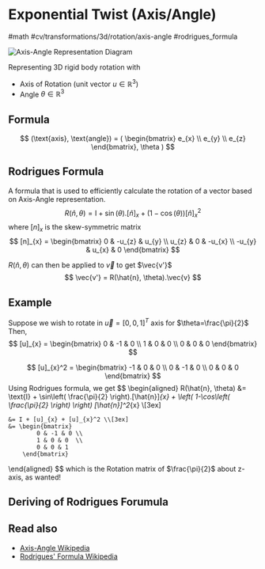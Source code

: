 # Exponential Twist (Axis/Angle)
#math #cv/transformations/3d/rotation/axis-angle #rodrigues_formula 

![Axis-Angle Representation Diagram](Axis_Angle_Representation.svg)

Representing 3D rigid body rotation with
- Axis of Rotation (unit vector $u \in \mathbb{R}^3$)
- Angle $\theta \in \mathbb{R}^3$  


## Formula
$$
(\text{axis}, \text{angle}) = (
\begin{bmatrix}
e_{x} \\ e_{y} \\ e_{z}
\end{bmatrix}, \theta
)
$$

## Rodrigues Formula
A formula that is used to efficiently calculate the rotation of a vector based on Axis-Angle representation.
$$
R(\hat{n}, \theta) = 
\text{I} + 
\sin(\theta).[\hat{n}]_{x} +
(1-\cos(\theta))[\hat{n}]^2_{x}
$$
where $[n]_{x}$ is the skew-symmetric matrix
$$
[n]_{x} = 
\begin{bmatrix}
0 & -u_{z} & u_{y} \\
u_{z} & 0 & -u_{x} \\
-u_{y} & u_{x} & 0
\end{bmatrix}
$$

$R(\hat{n}, \theta)$ can then be applied to $\vec{v}$ to get $\vec{v'}$
$$
\vec{v'} = R(\hat{n}, \theta).\vec{v}
$$

## Example
Suppose we wish to rotate in $\vec{u} = [0, 0, 1]^T$ axis for $\theta=\frac{\pi}{2}$
Then,
$$
[u]_{x} = 
\begin{bmatrix}
0 & -1 & 0 \\
1 & 0 & 0 \\
0 & 0 & 0
\end{bmatrix}
$$

$$
[u]_{x}^2 = 
\begin{bmatrix}
-1 & 0 & 0 \\
0 & -1 & 0 \\
0 & 0 & 0
\end{bmatrix}
$$
Using Rodrigues formula, we get
$$
\begin{aligned}
	R(\hat{n}, \theta) 
	&= \text{I} + 
	\sin\left( \frac{\pi}{2} \right).[\hat{n}]_{x} +
	\left( 1-\cos\left( \frac{\pi}{2} \right) \right)
	[\hat{n}]^2_{x} \\[3ex]

	&= I + [u]_{x} + [u]_{x}^2 \\[3ex]
	&= \begin{bmatrix}
			0 & -1 & 0 \\
			1 & 0 & 0  \\
			0 & 0 & 1
		\end{bmatrix}
\end{aligned}
$$
which is the Rotation matrix of $\frac{\pi}{2}$ about z-axis, as wanted!

## Deriving of Rodrigues Forumula

## Read also
- [Axis-Angle Wikipedia](https://en.wikipedia.org/wiki/Axis%E2%80%93angle_representation#Example)
- [Rodrigues' Formula Wikipedia](https://en.wikipedia.org/wiki/Rodrigues%27_rotation_formula)
